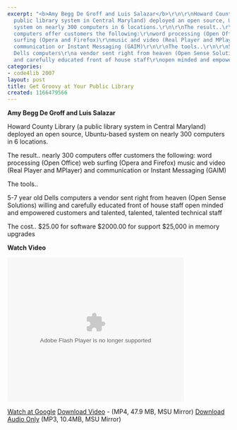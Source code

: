 ```yaml
---
excerpt: "<b>Amy Begg De Groff and Luis Salazar</b>\r\n\r\nHoward County Library (a
  public library system in Central Maryland) deployed an open source, Ubuntu-based
  system on nearly 300 computers in 6 locations.\r\n\r\nThe result..\r\nnearly 300
  computers offer customers the following:\r\nword processing (Open Office)\r\nweb
  surfing (Opera and Firefox)\r\nmusic and video (Real Player and MPlayer)\r\nand
  communication or Instant Messaging (GAIM)\r\n\r\nThe tools..\r\n\r\n5-7 year old
  Dells computers\r\na vendor sent right from heaven (Open Sense Solutions)\r\nwilling
  and carefully educated front of house staff\r\nopen minded and empowered customers\r"
categories:
- code4lib 2007
layout: post
title: Get Groovy at Your Public Library
created: 1166479566
---
```

<b>Amy Begg De Groff and Luis Salazar</b>

Howard County Library (a public library system in Central Maryland) deployed an open source, Ubuntu-based system on nearly 300 computers in 6 locations.

The result..
nearly 300 computers offer customers the following:
word processing (Open Office)
web surfing (Opera and Firefox)
music and video (Real Player and MPlayer)
and communication or Instant Messaging (GAIM)

The tools..

5-7 year old Dells computers
a vendor sent right from heaven (Open Sense Solutions)
willing and carefully educated front of house staff
open minded and empowered customers
and talented, talented, talented technical staff

The cost..
$25.00 for software
$2000.00 for support
$25,000 in memory upgrades

<b>Watch Video</b>

<embed style="width:400px; height:326px;" id="VideoPlayback" type="application/x-shockwave-flash" src="http://video.google.com/googleplayer.swf?docId=2337934137731763201&hl=en" flashvars=""> </embed>

<a href="http://video.google.com/videoplay?docid=2337934137731763201&hl=en">Watch at Google</a>
<a href="http://streaming.msu.edu/storemedia/download/ebyryan/code4lib07/code4lib07_pres_groovy_salazar.mp4">Download Video</a> - (MP4, 47.9 MB, MSU Mirror)
<a href="http://streaming.msu.edu/storemedia/download/ebyryan/c4l07audio/d2/code4lib07_pres_groovy_salazar.mp3">Download Audio Only</a> (MP3, 10.4MB, MSU Mirror)
